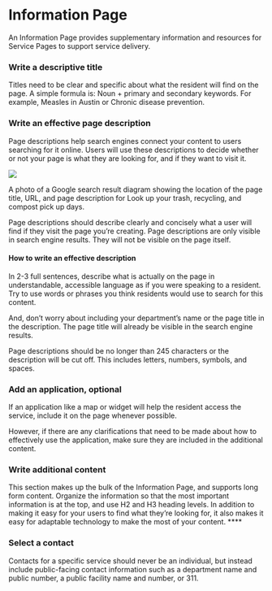 # Information Page

An Information Page provides supplementary information and resources for Service Pages to support service delivery.

### **Write a descriptive title**

Titles need to be clear and specific about what the resident will find on the page.  A simple formula is: Noun + primary and secondary keywords. For example, Measles in Austin or Chronic disease prevention.

### **Write an effective page description**

Page descriptions help search engines connect your content to users searching for it online. Users will use these descriptions to decide whether or not your page is what they are looking for, and if they want to visit it.

![](https://lh5.googleusercontent.com/YKUlVL17X-MwvUJVwIfMEpwoJ7mWCB0IcjO4PdAQTPOpMUX1OtqQ91jYx83EZbLxCxMYkBIY7KXf1mPfVGLYrbbKaBRN-a87YGgtd1CT1Z0vYbSR1Gw3U4E4ywoMDSAH0QmQftdh)

A photo of a Google search result diagram showing the location of the page title, URL, and page description for Look up your trash, recycling, and compost pick up days.

Page descriptions should describe clearly and concisely what a user will find if they visit the page you’re creating. Page descriptions are only visible in search engine results. They will not be visible on the page itself.

#### **How to write an effective description**

In 2-3 full sentences, describe what is actually on the page in understandable, accessible language as if you were speaking to a resident. Try to use words or phrases you think residents would use to search for this content.

And, don’t worry about including your department’s name or the page title in the description. The page title will already be visible in the search engine results.

Page descriptions should be no longer than 245 characters or the description will be cut off. This includes letters, numbers, symbols, and spaces.

### **Add an application, optional**

If an application like a map or widget will help the resident access the service, include it on the page whenever possible.

However, if there are any clarifications that need to be made about how to effectively use the application, make sure they are included in the additional content.

### **Write additional content**

This section makes up the bulk of the Information Page, and supports long form content. Organize the information so that the most important information is at the top, and use H2 and H3 heading levels. In addition to making it easy for your users to find what they’re looking for, it also makes it easy for adaptable technology to make the most of your content.   ****

### **Select a contact**

Contacts for a specific service should never be an individual, but instead include public-facing contact information such as a department name and public number, a public facility name and number, or 311.  


